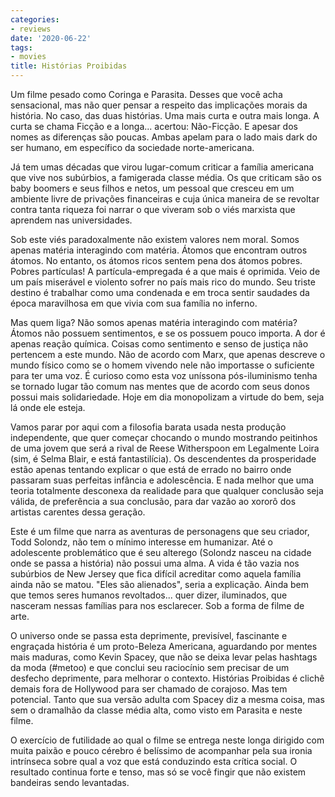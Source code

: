```yaml
---
categories:
- reviews
date: '2020-06-22'
tags:
- movies
title: Histórias Proibidas
---
```


Um filme pesado como Coringa e Parasita. Desses que você acha sensacional, mas não quer pensar a respeito das implicações morais da história. No caso, das duas histórias. Uma mais curta e outra mais longa. A curta se chama Ficção e a longa... acertou: Não-Ficção. E apesar dos nomes as diferenças são poucas. Ambas apelam para o lado mais dark do ser humano, em específico da sociedade norte-americana.

Já tem umas décadas que virou lugar-comum criticar a família americana que vive nos subúrbios, a famigerada classe média. Os que criticam são os baby boomers e seus filhos e netos, um pessoal que cresceu em um ambiente livre de privações financeiras e cuja única maneira de se revoltar contra tanta riqueza foi narrar o que viveram sob o viés marxista que aprendem nas universidades.

Sob este viés paradoxalmente não existem valores nem moral. Somos apenas matéria interagindo com matéria. Átomos que encontram outros átomos. No entanto, os átomos ricos sentem pena dos átomos pobres. Pobres partículas! A partícula-empregada é a que mais é oprimida. Veio de um país miserável e violento sofrer no país mais rico do mundo. Seu triste destino é trabalhar como uma condenada e em troca sentir saudades da época maravilhosa em que vivia com sua família no inferno.

Mas quem liga? Não somos apenas matéria interagindo com matéria? Átomos não possuem sentimentos, e se os possuem pouco importa. A dor é apenas reação química. Coisas como sentimento e senso de justiça não pertencem a este mundo. Não de acordo com Marx, que apenas descreve o mundo físico como se o homem vivendo nele não importasse o suficiente para ter uma voz. É curioso como esta voz uníssona pós-iluminismo tenha se tornado lugar tão comum nas mentes que de acordo com seus donos possui mais solidariedade. Hoje em dia monopolizam a virtude do bem, seja lá onde ele esteja.

Vamos parar por aqui com a filosofia barata usada nesta produção independente, que quer começar chocando o mundo mostrando peitinhos de uma jovem que será a rival de Reese Witherspoon em Legalmente Loira (sim, é Selma Blair, e está fantastilícia). Os descendentes da prosperidade estão apenas tentando explicar o que está de errado no bairro onde passaram suas perfeitas infância e adolescência. E nada melhor que uma teoria totalmente desconexa da realidade para que qualquer conclusão seja válida, de preferência a sua conclusão, para dar vazão ao xororô dos artistas carentes dessa geração.

Este é um filme que narra as aventuras de personagens que seu criador, Todd Solondz, não tem o mínimo interesse em humanizar. Até o adolescente problemático que é seu alterego (Solondz nasceu na cidade onde se passa a história) não possui uma alma. A vida é tão vazia nos subúrbios de New Jersey que fica difícil acreditar como aquela família ainda não se matou. "Eles são alienados", seria a explicação. Ainda bem que temos seres humanos revoltados... quer dizer, iluminados, que nasceram nessas famílias para nos esclarecer. Sob a forma de filme de arte.

O universo onde se passa esta deprimente, previsível, fascinante e engraçada história é um proto-Beleza Americana, aguardando por mentes mais maduras, como Kevin Spacey, que não se deixa levar pelas hashtags da moda (#metoo) e que conclui seu raciocínio sem precisar de um desfecho deprimente, para melhorar o contexto. Histórias Proibidas é clichê demais fora de Hollywood para ser chamado de corajoso. Mas tem potencial. Tanto que sua versão adulta com Spacey diz a mesma coisa, mas sem o dramalhão da classe média alta, como visto em Parasita e neste filme.

O exercício de futilidade ao qual o filme se entrega neste longa dirigido com muita paixão e pouco cérebro é belíssimo de acompanhar pela sua ironia intrínseca sobre qual a voz que está conduzindo esta crítica social. O resultado continua forte e tenso, mas só se você fingir que não existem bandeiras sendo levantadas.